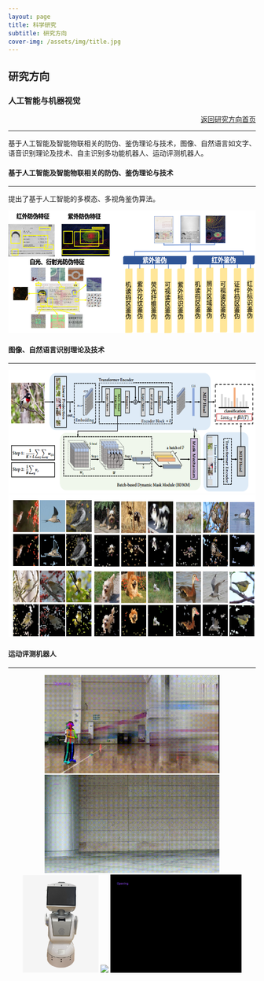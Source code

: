 ```yaml
---
layout: page
title: 科学研究
subtitle: 研究方向
cover-img: /assets/img/title.jpg
---
```

<!--
 * @Author: Conghao Wong
 * @Date: 2023-03-08 19:13:03
 * @LastEditors: Conghao Wong
 * @LastEditTime: 2023-03-12 19:58:26
 * @Description: file content
 * @Github: https://cocoon2wong.github.io
 * Copyright 2023 Conghao Wong, All Rights Reserved.
-->

<link rel="stylesheet" type="text/css" href="/assets/css/user.css">

## 研究方向

<div class="t_grid_back">
    <div>
        <h3>人工智能与机器视觉</h3>
    </div>
    <div align="right">
        <a class="btn btn-info btn-lg get-started-btn btn_dark" href="/researchs/researchs_index">返回研究方向首页</a>
    </div>
</div>

---

基于人工智能及智能物联相关的防伪、鉴伪理论与技术，图像、自然语言如文字、语音识别理论及技术、自主识别多功能机器人、运动评测机器人。

#### 基于人工智能及智能物联相关的防伪、鉴伪理论与技术
---

提出了基于人工智能的多模态、多视角鉴伪算法。

<div align="center">
    <img style="height: 250px;" src="/assets/img/researchs/1/image001.png">
</div> 

#### 图像、自然语言识别理论及技术
---

<div align="center">
    <img style="height: 250px;" src="/assets/img/researchs/1/image002.png">
    <img style="height: 290px;" src="/assets/img/researchs/1/image003.png">
</div> 
 

#### 运动评测机器人
---
 
<div align="center">
    <img style="height: 200px;" src="/assets/img/researchs/1/image006.gif">
    <img style="height: 200px;" src="/assets/img/researchs/1/image007.gif">
    <img style="height: 200px;" src="/assets/img/researchs/1/image004.png">
    <img style="height: 200px;" src="/assets/img/researchs/1/image008.gif">
    <img style="height: 200px;" src="/assets/img/researchs/1/image009.gif">
</div> 
  
 
 
